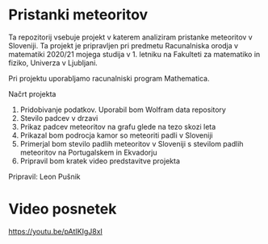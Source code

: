 # Pristanki meteoritov

Ta repozitorij vsebuje projekt v katerem analiziram pristanke meteoritov v Sloveniji. Ta projekt je pripravljen pri predmetu Racunalniska orodja v matematiki 2020/21 mojega studija v 1. letniku na Fakulteti za matematiko in fiziko, Univerza v Ljubljani.

Pri projektu uporabljamo racunalniski program Mathematica.

Načrt projekta

1. Pridobivanje podatkov. Uporabil bom Wolfram data repository
2. Stevilo padcev v drzavi
3. Prikaz padcev meteoritov na grafu glede na tezo skozi leta 
4. Prikazal bom podrocja kamor so meteoriti padli v Sloveniji
5. Primerjal bom stevilo padlih meteoritov v Sloveniji s stevilom padlih meteoritov na Portugalskem in Ekvadorju
6. Pripravil bom kratek video predstavitve projekta


Pripravil: Leon Pušnik

# Video posnetek
https://youtu.be/pAtIKIgJ8xI
